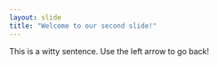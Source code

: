 ```yaml
---
layout: slide
title: "Welcome to our second slide!"
---
```

This is a witty sentence.
Use the left arrow to go back!